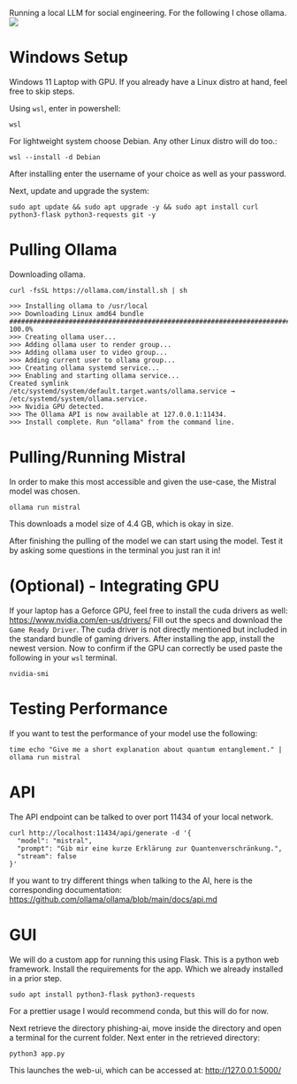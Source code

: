 Running a local LLM for social engineering.
For the following I chose ollama.
<br>
<img src="https://ollama.com/public/ollama.png">


# Windows Setup
Windows 11 Laptop with GPU. If you already have a Linux distro at hand, feel free to skip steps.

Using `wsl`, enter in powershell:
```
wsl
```

For lightweight system choose Debian. Any other Linux distro will do too.:
```
wsl --install -d Debian
```

After installing enter the username of your choice as well as your password.

Next, update and upgrade the system:
```
sudo apt update && sudo apt upgrade -y && sudo apt install curl python3-flask python3-requests git -y
```

# Pulling Ollama
Downloading ollama.
```
curl -fsSL https://ollama.com/install.sh | sh
```
```
>>> Installing ollama to /usr/local
>>> Downloading Linux amd64 bundle
######################################################################## 100.0%
>>> Creating ollama user...
>>> Adding ollama user to render group...
>>> Adding ollama user to video group...
>>> Adding current user to ollama group...
>>> Creating ollama systemd service...
>>> Enabling and starting ollama service...
Created symlink /etc/systemd/system/default.target.wants/ollama.service → /etc/systemd/system/ollama.service.
>>> Nvidia GPU detected.
>>> The Ollama API is now available at 127.0.0.1:11434.
>>> Install complete. Run "ollama" from the command line.
```
# Pulling/Running Mistral
In order to make this most accessible and given the use-case, the Mistral model was chosen. 
```
ollama run mistral
```
This downloads a model size of 4.4 GB, which is okay in size.

After finishing the pulling of the model we can start using the model. Test it by asking some questions in the terminal you just ran it in!

# (Optional) - Integrating GPU
If your laptop has a Geforce GPU, feel free to install the cuda drivers as well:
https://www.nvidia.com/en-us/drivers/
Fill out the specs and download the `Game Ready Driver`. The cuda driver is not directly mentioned but included in the standard bundle of gaming drivers.
After installing the app, install the newest version.
Now to confirm if the GPU can correctly be used paste the following in your `wsl` terminal.
```
nvidia-smi
```
# Testing Performance
If you want to test the performance of your model use the following:
```
time echo "Give me a short explanation about quantum entanglement." | ollama run mistral
```

# API
The API endpoint can be talked to over port 11434 of your local network.
```
curl http://localhost:11434/api/generate -d '{
  "model": "mistral",
  "prompt": "Gib mir eine kurze Erklärung zur Quantenverschränkung.",
  "stream": false
}'
```
If you want to try different things when talking to the AI, here is the corresponding documentation:
https://github.com/ollama/ollama/blob/main/docs/api.md

# GUI
We will do a custom app for running this using Flask. This is a python web framework.
Install the requirements for the app. Which we already installed in a prior step.
```
sudo apt install python3-flask python3-requests
```
For a prettier usage I would recommend conda, but this will do for now.

Next retrieve the directory phishing-ai, move inside the directory and open a terminal for the current folder. Next enter in the retrieved directory:
```
python3 app.py
```
This launches the web-ui, which can be accessed at:
http://127.0.0.1:5000/
